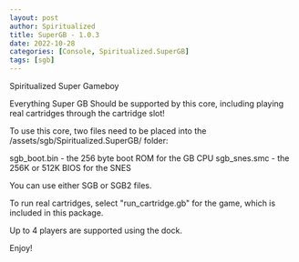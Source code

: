 ```yaml
---
layout: post
author: Spiritualized
title: SuperGB - 1.0.3
date: 2022-10-28
categories: [Console, Spiritualized.SuperGB]
tags: [sgb]
---
```

Spiritualized Super Gameboy

Everything Super GB Should be supported by this core, including
playing real cartridges through the cartridge slot!

To use this core, two files need to be placed into the
/assets/sgb/Spiritualized.SuperGB/ folder:

sgb_boot.bin - the 256 byte boot ROM for the GB CPU
sgb_snes.smc - the 256K or 512K BIOS for the SNES 

You can use either SGB or SGB2 files.  

To run real cartridges, select "run_cartridge.gb" for the game,
which is included in this package.

Up to 4 players are supported using the dock.

Enjoy!
